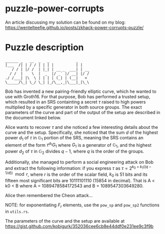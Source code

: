 # puzzle-power-corrupts

An article discussing my solution can be found on my blog:
https://wentelteefje.github.io/posts/zkhack-power-corrupts-puzzle/


Puzzle description
==================


    ______ _   __  _   _            _
    |___  /| | / / | | | |          | |
       / / | |/ /  | |_| | __ _  ___| | __
      / /  |    \  |  _  |/ _` |/ __| |/ /
    ./ /___| |\  \ | | | | (_| | (__|   <
    \_____/\_| \_/ \_| |_/\__,_|\___|_|\_\


Bob has invented a new pairing-friendly elliptic curve, which he wanted to use with Groth16.
For that purpose, Bob has performed a trusted setup, which resulted in an SRS containting
a secret $\tau$ raised to high powers multiplied by a specific generator in both source groups.
The exact parameters of the curve and part of the output of the setup are described in the
document linked below.

Alice wants to recover $\tau$ and she noticed a few interesting details about the curve and
the setup. Specifically, she noticed that the sum $d$ of the highest power $d_1$ of $\tau$ in
$\mathbb{G}_1$ portion of the SRS, meaning the SRS contains an element of the form
$\tau^{d_1} G_1$ where $G_1$ is a generator of $\mathbb{G}_1$, and the highest power $d_2$
of $\tau$ in $\mathbb{G}_2$  divides $q-1$, where $q$ is the order of the groups.

Additionally, she managed to perform a social engineering attack on Bob and extract the
following information: if you express $\tau$ as $\tau = 2^{k_0 + k_1((q-1/d))} \mod r$,
where $r$ is the order of the scalar field, $k_0$ is 51 bits and its fifteen most
significant bits are 10111101110 (15854 in decimal). That is A < k0 < B where
A = 1089478584172543 and B = 1089547303649280.

Alice then remembered the Cheon attack...

NOTE: for exponentiating $F_r$ elements, use the `pow_sp` and `pow_sp2` functions in
`utils.rs`.

The parameters of the curve and the setup are available at
https://gist.github.com/kobigurk/352036cee6cb8e44ddf0e231ee9c3f9b
